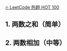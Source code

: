 [🔥 LeetCode 热题 HOT 100](https://leetcode.cn/problem-list/2cktkvj/?page=1)

## 1. 两数之和（简单）

## 2. 两数相加（中等）